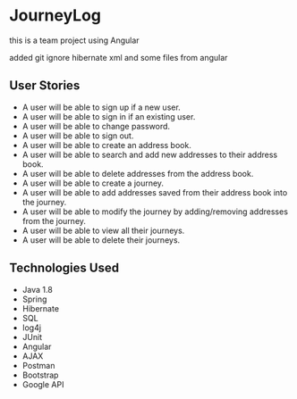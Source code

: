 # JourneyLog

this is a team project using Angular


added git ignore hibernate xml and some files from angular

## **User Stories**

- A user will be able to sign up if a new user.
- A user will be able to sign in if an existing user.
- A user will be able to change password.
- A user will be able to sign out.
- A user will be able to create an address book.
- A user will be able to search and add new addresses to their address book.
- A user will be able to delete addresses from the address book.
- A user will be able to create a journey.
- A user will be able to add addresses saved from their address book into the journey.
- A user will be able to modify the journey by adding/removing addresses from the journey.
- A user will be able to view all their journeys.
- A user will be able to delete their journeys.

## **Technologies Used**

- Java 1.8
- Spring
- Hibernate
- SQL
- log4j
- JUnit
- Angular
- AJAX
- Postman
- Bootstrap
- Google API
